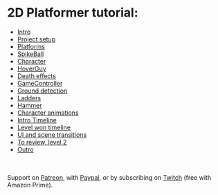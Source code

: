 # 2D Platformer tutorial:

 - [Intro](Intro.md)
 - [Project setup](C1.md)
 - [Platforms](C2.md)
 - [SpikeBall](C3.md)
 - [Character](C4.md)
 - [HoverGuy](C5.md)
 - [Death effects](C6.md)
 - [GameController](C7.md)
 - [Ground detection](C8.md)
 - [Ladders](C9.md)
 - [Hammer](C10.md)
 - [Character animations](C11.md)
 - [Intro Timeline](C12.md)
 - [Level won timeline](C13.md)
 - [UI and scene transitions](C14.md)
 - [To review, level 2](C15.md)
 - [Outro](Outro.md)

 
<br><br>
Support on [Patreon](https://www.patreon.com/HardlyDifficult), with [Paypal](https://u.muxy.io/tip/HardlyDifficult), or by subscribing on [Twitch](https://www.twitch.tv/HardlyDifficult) (free with Amazon Prime).